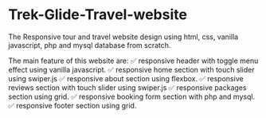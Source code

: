 # Trek-Glide-Travel-website
The Responsive tour and travel website design using html, css, vanilla javascript, php and mysql database from scratch.

The main feature of this website are:
✅ responsive header with toggle menu effect using vanilla javascript.
✅ responsive home section with touch slider using swiper.js
✅ responsive about section using flexbox.
✅ responsive reviews section  with touch slider using swiper.js
✅ responsive packages section using grid.
✅ responsive booking form section with php and mysql.
✅ responsive footer section using grid.
